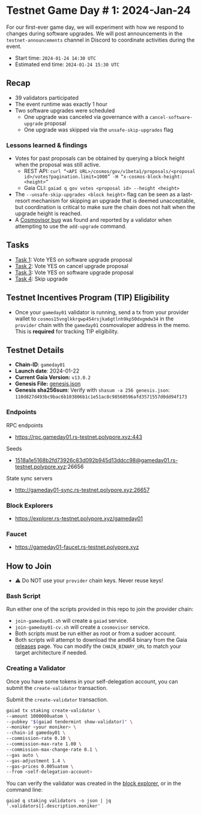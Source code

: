 # Testnet Game Day # 1: 2024-Jan-24

For our first-ever game day, we will experiment with how we respond to changes during software upgrades.
We will post announcements in the `testnet-announcements` channel in Discord to coordinate activities during the event.

* Start time: `2024-01-24 14:30 UTC`
* Estimated end time: `2024-01-24 15:30 UTC`

## Recap

* 39 validators participated
* The event runtime was exactly 1 hour
* Two software upgrades were scheduled
  * One upgrade was canceled via governance with a `cancel-software-upgrade` proposal
  * One upgrade was skipped via the `unsafe-skip-upgrades` flag

### Lessons learned & findings

* Votes for past proposals can be obtained by querying a block height when the proposal was still active.
  * REST API: `curl “<API URL>/cosmos/gov/v1beta1/proposals/<proposal id>/votes?pagination.limit=1000” -H “x-cosmos-block-height:<height>”`
  * Gaia CLI: `gaiad q gov votes <proposal id> --height <height>`
* The `--unsafe-skip-upgrades <block height>` flag can be seen as a last-resort mechanism for skipping an upgrade that is deemed unacceptable, but coordination is critical to make sure the chain does not halt when the upgrade height is reached.
* A [Cosmovisor bug](https://github.com/cosmos/cosmos-sdk/issues/19227) was found and reported by a validator when attempting to use the `add-upgrade` command.

## Tasks

* [Task 1](/game-days/gameday01/tasks/1-vote-yes.md): Vote YES on software upgrade proposal
* [Task 2](/game-days/gameday01/tasks/2-vote-yes.md): Vote YES on cancel upgrade proposal
* [Task 3](/game-days/gameday01/tasks/3-vote-yes.md): Vote YES on software upgrade proposal
* [Task 4](/game-days/gameday01/tasks/4-skip-upgrade.md): Skip upgrade

## Testnet Incentives Program (TIP) Eligibility

* Once your `gameday01` validator is running, send a tx from your provider wallet to `cosmos15vnglkkrgwp454rsjka6gtlnh9kp50dxgmdw34` in the `provider` chain with the `gameday01` cosmovaloper address in the memo. This is **required** for tracking TIP eligibility.


## Testnet Details

- **Chain-ID**: `gameday01`
- **Launch date**: 2024-01-22
- **Current Gaia Version:** `v13.0.2`
- **Genesis File:**  [genesis.json](https://github.com/cosmos/testnets/raw/master/game-days/gameday01/genesis.json)
- **Genesis sha256sum**: Verify with `shasum -a 256 genesis.json`: `110d827d493bc9bac6b103806b1c1e51ac8c98560596afd3571557d0dd94f173`


### Endpoints

RPC endpoints

- https://rpc.gameday01.rs-testnet.polypore.xyz:443

Seeds

- 1518a1e5168b2fd73926c83d092b945d13ddcc98@gameday01.rs-testnet.polypore.xyz:26656

State sync servers

- http://gameday01-sync.rs-testnet.polypore.xyz:26657

### Block Explorers

- https://explorer.rs-testnet.polypore.xyz/gameday01


### Faucet

- https://gameday01-faucet.rs-testnet.polypore.xyz

## How to Join

* ⚠️ Do NOT use your `provider` chain keys. Never reuse keys!

### Bash Script

Run either one of the scripts provided in this repo to join the provider chain:
* `join-gameday01.sh` will create a `gaiad` service.
* `join-gameday01-cv.sh` will create a `cosmovisor` service.
* Both scripts must be run either as root or from a sudoer account.
* Both scripts will attempt to download the amd64 binary from the Gaia [releases](https://github.com/cosmos/gaia/releases) page. You can modify the `CHAIN_BINARY_URL` to match your target architecture if needed.


### Creating a Validator

Once you have some tokens in your self-delegation account, you can submit the `create-validator` transaction.

Submit the `create-validator` transaction.

```bash
gaiad tx staking create-validator \
--amount 1000000uatom \
--pubkey "$(gaiad tendermint show-validator)" \
--moniker <your moniker> \
--chain-id gameday01 \
--commission-rate 0.10 \
--commission-max-rate 1.00 \
--commission-max-change-rate 0.1 \
--gas auto \
--gas-adjustment 1.4 \
--gas-prices 0.005uatom \
--from <self-delegation-account>
```

You can verify the validator was created in the [block explorer](https://explorer.rs-testnet.polypore.xyz/gameday01/staking), or in the command line:

```
gaiad q staking validators -o json | jq '.validators[].description.moniker'
```
